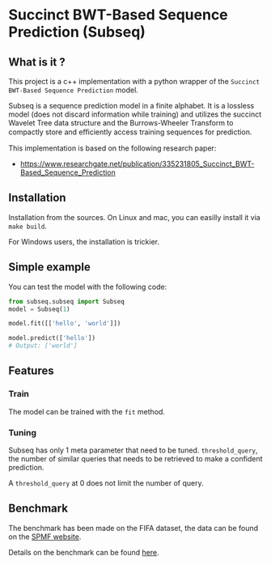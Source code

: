 # Succinct BWT-Based Sequence Prediction (Subseq)

## What is it ?

This project is a c++ implementation with a python wrapper of the `Succinct BWT-Based Sequence Prediction` model.

Subseq is a sequence prediction model in a finite alphabet.
It is a lossless model (does not discard information while training) and utilizes the succinct Wavelet Tree data structure and the Burrows-Wheeler Transform to compactly store and eﬃciently access training sequences for prediction.

This implementation is based on the following research paper:

- https://www.researchgate.net/publication/335231805_Succinct_BWT-Based_Sequence_Prediction

## Installation

Installation from the sources.
On Linux and mac, you can easilly install it via `make build`.

For Windows users, the installation is trickier.

## Simple example

You can test the model with the following code:

```python
from subseq.subseq import Subseq
model = Subseq(1)

model.fit([['hello', 'world']])

model.predict(['hello'])
# Output: ['world']
```

## Features
### Train

The model can be trained with the `fit` method.

### Tuning

Subseq has only 1 meta parameter that need to be tuned. `threshold_query`, the number of similar queries that needs to be retrieved to make a confident prediction.

A `threshold_query` at 0 does not limit the number of query.

## Benchmark

The benchmark has been made on the FIFA dataset, the data can be found on the [SPMF website][1].

Details on the benchmark can be found [here](benchmark).

[1]: https://www.philippe-fournier-viger.com/spmf/index.php?link=datasets.php
